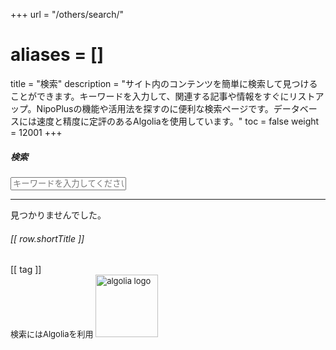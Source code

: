 +++
url = "/others/search/"
# aliases = []
title = "検索"
description = "サイト内のコンテンツを簡単に検索して見つけることができます。キーワードを入力して、関連する記事や情報をすぐにリストアップ。NipoPlusの機能や活用法を探すのに便利な検索ページです。データベースには速度と精度に定評のあるAlgoliaを使用しています。"
toc = false
weight = 12001
+++

<div id="searchBoxModal" tabindex="-1" aria-labelledby="searchBoxModalLabel">
<h5 class="modal-title" id="searchBoxModalLabel">検索</h5>
<div class="modal-body">
<div id="app">
<input type="text" v-model="word" class="form-control mb-3" placeholder="キーワードを入力してください">
<hr>
<div v-if="isNotFound" class="alert alert-danger">見つかりませんでした。</div>
<div v-else>
<!-- 検索結果をカード表示 -->
<div class="row">
<div class="col-md-16 mb-3" v-for="row in resultArr" :key="row.objectID">
<a :href="row.relpermalink" class="text-decoration-none text-dark">
<div class="card h-100 shadow-sm">
<div class="card-body">
<h6 class="card-title">[[ row.shortTitle ]]</h6>
<p class="card-text" v-html="row.shortSummary" style="font-size: 0.9rem; color: #666;"></p>
<div>
<span class="badge bg-primary" v-for="tag in row.tags" :key="tag">[[ tag ]]</span>
</div>
</div>
</div>
</a>
</div>
</div>
</div>
</div>
</div>

<div class="modal-footer">
<div style="font-size: 13px;">
検索にはAlgoliaを利用
<a href="https://www.algolia.com/" target="_blank">
<img src="/images/Algolia-logo-blue.svg" width="100" alt="algolia logo" loading="lazy">
</a>
</div>
</div>
</div>

<script src="https://cdnjs.cloudflare.com/ajax/libs/vue/3.3.4/vue.global.prod.min.js" integrity="sha512-39BSQXI5q1XlvVhLfFRidKG8KM6Tr6VS/XSnNo6N/A0ZXexHCeoUI/s+ulujQy3UREjoLNrMnFat8VI0mMugWA==" crossorigin="anonymous" referrerpolicy="no-referrer"></script>
<script src="https://cdnjs.cloudflare.com/ajax/libs/algoliasearch/4.17.1/algoliasearch-lite.umd.min.js" integrity="sha512-dYj47Cv0or11Y6jtjdZ/Il4fCZYQPVaGmQNgZmRsStgPZfASZ8lWgbOD9GpkV+2Mu8LvspZW+AhlL8BmQnEOyg==" crossorigin="anonymous" referrerpolicy="no-referrer"></script>

<script defer src="/js/search.js"></script>
